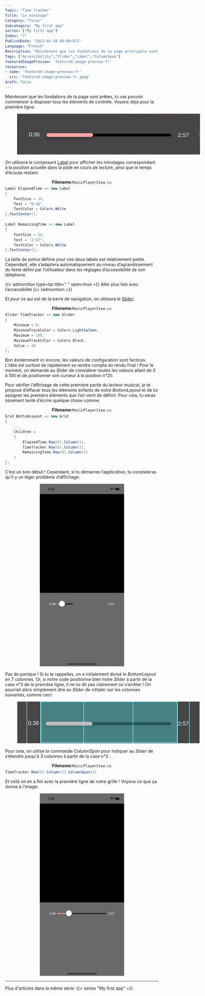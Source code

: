 ```yaml
---
Topic: "Time tracker"
Title: "Le minutage"
Category: "Tutos"
Subcategory: "My first app"
series: ["My first app"]
Index: "7"
PublishDate: "2023-01-30 00:00:07Z"
Language: "French"
Description: "Maintenant que les fondations de la page principale sont prêtes, on va pouvoir commencer à disposer tous les éléments de contrôle. Commençons avec le minutage !"
Tags: ["Accessibility","Slider","Label","ColumnSpan"]
featuredImagePreview: 'featured-image-preview-fr'
resources:
- name: 'featured-image-preview-fr'
  src: 'featured-image-preview-fr.jpeg'
draft: false
---
```


<!--more-->

<style>
.img-sizes{min-height:50px;max-height:600px;min-width:50px;max-width:600px;height:auto;width:auto}
</style>
Maintenant que les fondations de ta page sont prêtes, tu vas pouvoir commencer à disposer tous les éléments de contrôle. Voyons déjà pour la première ligne:

<figure><p align="center"><img class="img-sizes" src="./images/FA80B1E1F42328E22E779783E27C557F.png"></p></figure>



On utilisera le composant [Label](https://learn.microsoft.com/en-us/dotnet/maui/user-interface/controls/label) pour afficher les minutages correspondant à la position actuelle dans la piste en cours de lecture, ainsi que le temps d’écoute restant:

<p align="center" style="margin-bottom:-10px"><strong>Filename:</strong><code>MusicPlayerView.cs</code></p>

```csharp
Label ElapsedTime => new Label
{
    FontSize = 14,
    Text = "0:36",
    TextColor = Colors.White
}.TextCenter();

Label RemainingTime => new Label
{
    FontSize = 14,
    Text = "2:57",
    TextColor = Colors.White
}.TextCenter();
```




La taille de police définie pour ces deux labels est relativement petite. Cependant, elle s’adaptera automatiquement au niveau d’agrandissement du texte défini par l’utilisateur dans les réglages d’accessibilité de son téléphone.


{{< admonition type=tip title="‎ " open=true >}}
Aller plus loin avec l’accessibilité
{{< /admonition >}}



Et pour ce qui est de la barre de navigation, on utilisera le [Slider](https://learn.microsoft.com/en-us/dotnet/maui/user-interface/controls/slider):

<p align="center" style="margin-bottom:-10px"><strong>Filename:</strong><code>MusicPlayerView.cs</code></p>

```csharp
Slider TimeTracker => new Slider
{
    Minimum = 0,
    MinimumTrackColor = Colors.LightSalmon,
    Maximum = 100,
    MaximumTrackColor = Colors.Black,
    Value = 20
};
```




Bon évidemment ici encore, les valeurs de configuration sont factices. L’idée est surtout de rapidement se rendre compte du rendu final ! Pour le moment, on demande au *Slider* de considérer toutes les valeurs allant de 0 à 100 et de positionner son curseur à la position n°20.

Pour vérifier l’affichage de cette première partie du lecteur musical, je te propose d’effacer tous les éléments enfants de notre *BottomLayout* et de lui assigner les premiers éléments que l’on vient de définir. Pour cela, tu seras sûrement tenté d’écrire quelque chose comme:

<p align="center" style="margin-bottom:-10px"><strong>Filename:</strong><code>MusicPlayerView.cs</code></p>

```csharp
Grid BottomLayout => new Grid
{
    ...
    Children =
    {
        ElapsedTime.Row(0).Column(1),
        TimeTracker.Row(0).Column(2),
        RemainingTime.Row(0).Column(5)
    }
};
```




C’est un bon début ! Cependant, si tu démarres l’application, tu constateras qu’il y un léger problème d’affichage:

<figure><p align="center"><img class="img-sizes" src="./images/6A71FCFF86082A1FEF1D2C5C1840643B.png"></p></figure>



Pas de panique ! Si tu te rappelles, on a initialement divisé le *BottomLayout* en 7 colonnes. Or, si notre code positionne bien notre *Slider* à partir de la case n°3 de la première ligne, il ne lui dit pas clairement où s’arrêter ! On pourrait alors simplement dire au *Slider* de s’étaler sur les colonnes suivantes, comme ceci:

<figure><p align="center"><img class="img-sizes" src="./images/EC9010D37B4268DF0FCDE7480DD1156F.png"></p></figure>



Pour cela, on utilise la commande *ColumnSpan* pour indiquer au *Slider* de s’étendre jusqu’à 3 colonnes à partir de la case n°3 :

<p align="center" style="margin-bottom:-10px"><strong>Filename:</strong><code>MusicPlayerView.cs</code></p>

```csharp
TimeTracker.Row(0).Column(2).ColumnSpan(3)
```




Et voilà on en a fini avec la première ligne de notre grille ! Voyons ce que ça donne à l’image:

<figure><p align="center"><img class="img-sizes" src="./images/F625F9944D83A64D3BE00195F96757B2.png"></p></figure>



---
Plus d'articles dans la même série:
{{< series "My first app" >}}
